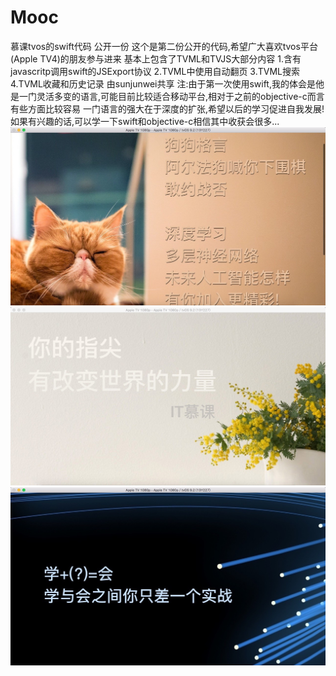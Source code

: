 # Mooc
慕课tvos的swift代码 公开一份
这个是第二份公开的代码,希望广大喜欢tvos平台(Apple TV4)的朋友参与进来
基本上包含了TVML和TVJS大部分内容
1.含有javascritp调用swift的JSExport协议
2.TVML中使用自动翻页
3.TVML搜索
4.TVML收藏和历史记录
由sunjunwei共享
注:由于第一次使用swift,我的体会是他是一门灵活多变的语言,可能目前比较适合移动平台,相对于之前的objective-c而言有些方面比较容易
一门语言的强大在于深度的扩张,希望以后的学习促进自我发展!
如果有兴趣的话,可以学一下swift和objective-c相信其中收获会很多...
![](https://github.com/asdsjw/Mooc/blob/master/340557D3-40E1-451D-8A3F-15BE12E56A19.png?raw=true)
![](https://github.com/asdsjw/Mooc/blob/master/7C59C78D-311A-439F-A58F-9E8464A22511.png?raw=true)
![](https://github.com/asdsjw/Mooc/blob/master/E1E4DCBA-00D8-49D9-A1F1-8B9DDF17AF60.png?raw=true)
